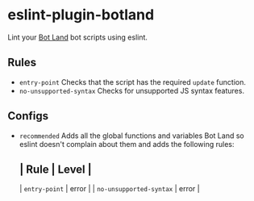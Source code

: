# eslint-plugin-botland

Lint your [Bot Land](https://bot.land) bot scripts using eslint.

## Rules
- `entry-point`
  Checks that the script has the required `update` function.
- `no-unsupported-syntax`
  Checks for unsupported JS syntax features.

## Configs
- `recommended`
  Adds all the global functions and variables Bot Land so eslint doesn't complain
  about them and adds the following rules:

  | Rule | Level |
  ----------------
  | `entry-point` | error |
  | `no-unsupported-syntax` | error |
